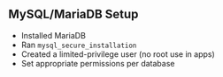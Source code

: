 ## MySQL/MariaDB Setup

- Installed MariaDB
- Ran `mysql_secure_installation`
- Created a limited-privilege user (no root use in apps)
- Set appropriate permissions per database
